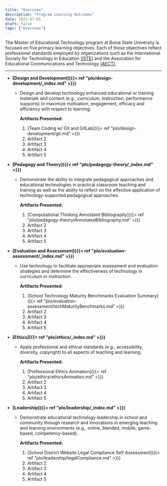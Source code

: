 ```yaml
---
title: "Overview"
description: "Program Learning Outcomes"
date: 2023-07-01
draft: false
tags: ["Overview"]
---
```


The Master of Educational Technology program at Boise State University is focused on five primary learning objectives.  Each of these objectives reflect professional standards employed by organizations such as the International Society for Technology in Education [(ISTE)](https://www.iste.org) and the Assocation for Educational Communications and Technology [(AECT)](https://www.aect.org).
___



* **[Design and Development]({{< ref "plo/design-development/_index.md" >}})**
  * Design and develop technology enhanced educational or training materials and content (e.g., curriculum, instruction, performance supports) to maximize motivation, engagement, efficacy and efficiency with respect to learning.
    
    **Artifacts Presented:**
    1. [Team Coding w/ Git and GitLab]({{< ref "plo/design-development/git.md" >}})
    2. Artifact 2
    3. Artifact 3
    4. Artifact 4
    5. Artifact 5


* **[Pedagogy and Theory]({{< ref "plo/pedagogy-theory/_index.md" >}})**
  * Demonstrate the ability to integrate pedagogical approaches and educational technologies in practical classroom teaching and training as well as the ability to reflect on the effective application of technology-supported pedagogical approaches.
    
     **Artifacts Presented:**
    1. [Computational Thinking Annotated Bibliography]({{< ref "plo/pedagogy-theory/AnnotatedBibliography.md" >}})
    2. Artifact 2
    3. Artifact 3
    4. Artifact 4
    5. Artifact 5


* **[Evaluation and Assessment]({{< ref "plo/evaluation-assessment/_index.md" >}})**
  * Use technology to facilitate appropriate assessment and evaluation strategies and determine the effectiveness of technology in curriculum or instruction.
    
     **Artifacts Presented:**
    1. [School Technology Maturity Benchmarks Evaluation Summary]({{< ref "plo/evaluation-assessment/techMaturityBenchmarks.md" >}})
    2. Artifact 2
    3. Artifact 3
    4. Artifact 4
    5. Artifact 5


* **[Ethics]({{< ref "plo/ethics/_index.md" >}})**
  * Apply professional and ethical standards (e.g., accessibility, diversity, copyright) to all aspects of teaching and learning.
    
     **Artifacts Presented:**
    1. [Professional Ethics Animation]({{< ref "plo/ethics/ethicsAnimation.md" >}})
    2. Artifact 2
    3. Artifact 3
    4. Artifact 4
    5. Artifact 5


* **[Leadership]({{< ref "plo/leadership/_index.md" >}})**
  * Demonstrate educational technology leadership in school and community through research and innovations in emerging teaching and learning environments (e.g., online, blended, mobile, game-based, competency-based).
    
     **Artifacts Presented:**
    1. [School District Website Legal Compliance Self Assessment]({{< ref "plo/leadership/legalCompliance.md" >}})
    2. Artifact 2
    3. Artifact 3
    4. Artifact 4
    5. Artifact 5